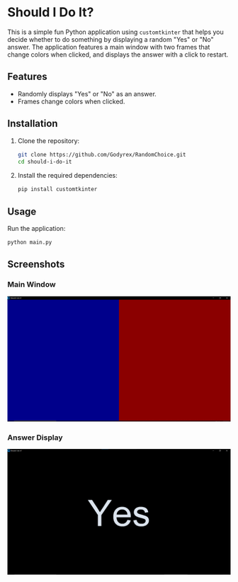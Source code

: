 # Should I Do It?

This is a simple fun Python application using `customtkinter` that helps you decide whether to do something by displaying a random "Yes" or "No" answer. The application features a main window with two frames that change colors when clicked, and displays the answer with a click to restart.

## Features

- Randomly displays "Yes" or "No" as an answer.
- Frames change colors when clicked.


## Installation

1. Clone the repository:
    ```sh
    git clone https://github.com/Godyrex/RandomChoice.git
    cd should-i-do-it
    ```

2. Install the required dependencies:
    ```sh
    pip install customtkinter
    ```

## Usage

Run the application:
```sh
python main.py
```
## Screenshots

### Main Window
![Main Window](images/main_window.png)

### Answer Display
![Answer Display](images/random_answer.png)
